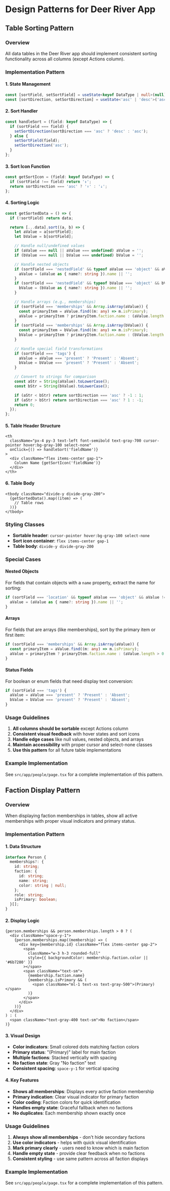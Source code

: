 # Design Patterns for Deer River App

## Table Sorting Pattern

### Overview
All data tables in the Deer River app should implement consistent sorting functionality across all columns (except Actions column).

### Implementation Pattern

#### 1. State Management
```typescript
const [sortField, setSortField] = useState<keyof DataType | null>(null);
const [sortDirection, setSortDirection] = useState<'asc' | 'desc'>('asc');
```

#### 2. Sort Handler
```typescript
const handleSort = (field: keyof DataType) => {
  if (sortField === field) {
    setSortDirection(sortDirection === 'asc' ? 'desc' : 'asc');
  } else {
    setSortField(field);
    setSortDirection('asc');
  }
};
```

#### 3. Sort Icon Function
```typescript
const getSortIcon = (field: keyof DataType) => {
  if (sortField !== field) return '↕️';
  return sortDirection === 'asc' ? '↑' : '↓';
};
```

#### 4. Sorting Logic
```typescript
const getSortedData = () => {
  if (!sortField) return data;

  return [...data].sort((a, b) => {
    let aValue = a[sortField];
    let bValue = b[sortField];

    // Handle null/undefined values
    if (aValue === null || aValue === undefined) aValue = '';
    if (bValue === null || bValue === undefined) bValue = '';

    // Handle nested objects
    if (sortField === 'nestedField' && typeof aValue === 'object' && aValue !== null) {
      aValue = (aValue as { name?: string }).name || '';
    }
    if (sortField === 'nestedField' && typeof bValue === 'object' && bValue !== null) {
      bValue = (bValue as { name?: string }).name || '';
    }

    // Handle arrays (e.g., memberships)
    if (sortField === 'memberships' && Array.isArray(aValue)) {
      const primaryItem = aValue.find((m: any) => m.isPrimary);
      aValue = primaryItem ? primaryItem.faction.name : (aValue.length > 0 ? aValue[0].faction.name : '');
    }
    if (sortField === 'memberships' && Array.isArray(bValue)) {
      const primaryItem = bValue.find((m: any) => m.isPrimary);
      bValue = primaryItem ? primaryItem.faction.name : (bValue.length > 0 ? bValue[0].faction.name : '');
    }

    // Handle special field transformations
    if (sortField === 'tags') {
      aValue = aValue === 'present' ? 'Present' : 'Absent';
      bValue = bValue === 'present' ? 'Present' : 'Absent';
    }

    // Convert to strings for comparison
    const aStr = String(aValue).toLowerCase();
    const bStr = String(bValue).toLowerCase();

    if (aStr < bStr) return sortDirection === 'asc' ? -1 : 1;
    if (aStr > bStr) return sortDirection === 'asc' ? 1 : -1;
    return 0;
  });
};
```

#### 5. Table Header Structure
```tsx
<th 
  className="px-4 py-3 text-left font-semibold text-gray-700 cursor-pointer hover:bg-gray-100 select-none"
  onClick={() => handleSort('fieldName')}
>
  <div className="flex items-center gap-1">
    Column Name {getSortIcon('fieldName')}
  </div>
</th>
```

#### 6. Table Body
```tsx
<tbody className="divide-y divide-gray-200">
  {getSortedData().map((item) => (
    // Table rows
  ))}
</tbody>
```

### Styling Classes
- **Sortable header**: `cursor-pointer hover:bg-gray-100 select-none`
- **Sort icon container**: `flex items-center gap-1`
- **Table body**: `divide-y divide-gray-200`

### Special Cases

#### Nested Objects
For fields that contain objects with a `name` property, extract the name for sorting:
```typescript
if (sortField === 'location' && typeof aValue === 'object' && aValue !== null) {
  aValue = (aValue as { name?: string }).name || '';
}
```

#### Arrays
For fields that are arrays (like memberships), sort by the primary item or first item:
```typescript
if (sortField === 'memberships' && Array.isArray(aValue)) {
  const primaryItem = aValue.find((m: any) => m.isPrimary);
  aValue = primaryItem ? primaryItem.faction.name : (aValue.length > 0 ? aValue[0].faction.name : '');
}
```

#### Status Fields
For boolean or enum fields that need display text conversion:
```typescript
if (sortField === 'tags') {
  aValue = aValue === 'present' ? 'Present' : 'Absent';
  bValue = bValue === 'present' ? 'Present' : 'Absent';
}
```

### Usage Guidelines
1. **All columns should be sortable** except Actions column
2. **Consistent visual feedback** with hover states and sort icons
3. **Handle edge cases** like null values, nested objects, and arrays
4. **Maintain accessibility** with proper cursor and select-none classes
5. **Use this pattern** for all future table implementations

### Example Implementation
See `src/app/people/page.tsx` for a complete implementation of this pattern.

## Faction Display Pattern

### Overview
When displaying faction memberships in tables, show all active memberships with proper visual indicators and primary status.

### Implementation Pattern

#### 1. Data Structure
```typescript
interface Person {
  memberships?: {
    id: string;
    faction: {
      id: string;
      name: string;
      color: string | null;
    };
    role: string;
    isPrimary: boolean;
  }[];
}
```

#### 2. Display Logic
```tsx
{person.memberships && person.memberships.length > 0 ? (
  <div className="space-y-1">
    {person.memberships.map((membership) => (
      <div key={membership.id} className="flex items-center gap-2">
        <span 
          className="w-3 h-3 rounded-full"
          style={{ backgroundColor: membership.faction.color || '#6b7280' }}
        ></span>
        <span className="text-sm">
          {membership.faction.name}
          {membership.isPrimary && (
            <span className="ml-1 text-xs text-gray-500">(Primary)</span>
          )}
        </span>
      </div>
    ))}
  </div>
) : (
  <span className="text-gray-400 text-sm">No faction</span>
)}
```

#### 3. Visual Design
- **Color indicators**: Small colored dots matching faction colors
- **Primary status**: "(Primary)" label for main faction
- **Multiple factions**: Stacked vertically with spacing
- **No faction state**: Gray "No faction" text
- **Consistent spacing**: `space-y-1` for vertical spacing

#### 4. Key Features
- **Shows all memberships**: Displays every active faction membership
- **Primary indication**: Clear visual indicator for primary faction
- **Color coding**: Faction colors for quick identification
- **Handles empty state**: Graceful fallback when no factions
- **No duplicates**: Each membership shown exactly once

### Usage Guidelines
1. **Always show all memberships** - don't hide secondary factions
2. **Use color indicators** - helps with quick visual identification
3. **Mark primary clearly** - users need to know which is main faction
4. **Handle empty state** - provide clear feedback when no factions
5. **Consistent styling** - use same pattern across all faction displays

### Example Implementation
See `src/app/people/page.tsx` for a complete implementation of this pattern.
